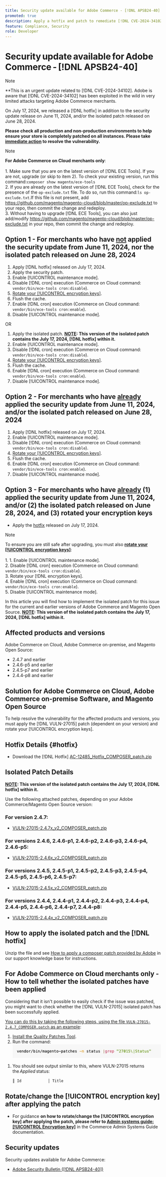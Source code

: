 ```yaml
---
title: Security update available for Adobe Commerce - [!DNL APSB24-40]
promoted: true
description: Apply a hotfix and patch to remediate [!DNL CVE-2024-34102] for Adobe Commerce 2.4.4-p8, 2.4.5-p7, 2.4.6-p5, 2.4.7 and earlier versions.
feature: Compliance, Security
role: Developer
---
```

# Security update available for Adobe Commerce - [!DNL APSB24-40]

>[!NOTE]
>
>**This is an urgent update related to [!DNL CVE-2024-34102]. Adobe is aware that [!DNL CVE-2024-34102] has been exploited in the wild in very limited attacks targeting Adobe Commerce merchants.

On July 17, 2024, we released a [!DNL hotfix] in addition to the security update release on June 11, 2024, and/or the isolated patch released on June 28, 2024.

**Please check all production and non-production environments to help ensure your store is completely patched on all instances.  Please take <u>immediate action</u> to resolve the vulnerability.**

>[!NOTE]
>
>**For Adobe Commerce on Cloud merchants only**:<br><br>1. Make sure that you are on the latest version of [!DNL ECE Tools]. If you are not, upgrade (or skip to item 2). To check your existing version, run this command:`composer show magento/ece-tools`<br>2. If you are already on the latest version of [!DNL ECE Tools], check for the presence of the `op-exclude.txt` file. To do so, run this command:`ls op-exclude.txt`.If this file is not present, add https://github.com/magento/magento-cloud/blob/master/op-exclude.txt to your repo, then commit the change and redeploy.<br>3. Without having to upgrade [!DNL ECE Tools], you can also just add/modify https://github.com/magento/magento-cloud/blob/master/op-exclude.txt in your repo, then commit the change and redeploy.

## Option 1 - For merchants who have <u>not</u> applied the security update from June 11, 2024, nor the isolated patch released on June 28, 2024

1. Apply [!DNL hotfix] released on July 17, 2024.
1. Apply the security patch.
1. Enable [!UICONTROL maintenance mode].
1. Disable [!DNL cron] execution (Commerce on Cloud command: `vendor/bin/ece-tools cron:disable`).
1. [Rotate your [!UICONTROL encryption keys]](https://experienceleague.adobe.com/en/docs/commerce-admin/systems/security/encryption-key).
1. Flush the cache.
1. Enable [!DNL cron] execution (Commerce on Cloud command: `vendor/bin/ece-tools cron:enable`).
1. Disable [!UICONTROL maintenance mode].

OR

1. Apply the isolated patch. **<u>NOTE</u>: This version of the isolated patch contains the July 17, 2024, [!DNL hotfix] within it.**  
1. Enable [!UICONTROL maintenance mode].
1. Disable [!DNL cron] execution (Commerce on Cloud command: `vendor/bin/ece-tools cron:disable`).
1. [Rotate your [!UICONTROL encryption keys]](https://experienceleague.adobe.com/en/docs/commerce-admin/systems/security/encryption-key).
1. Flush the cache.
1. Enable [!DNL cron] execution (Commerce on Cloud command: `vendor/bin/ece-tools cron:enable`).
1. Disable [!UICONTROL maintenance mode].

## Option 2 - For merchants who have <u>already</u> applied the security update from June 11, 2024, and/or the isolated patch released on June 28, 2024

1. Apply [!DNL hotfix] released on July 17, 2024.
1. Enable [!UICONTROL maintenance mode].
1. Disable [!DNL cron] execution (Commerce on Cloud command: `vendor/bin/ece-tools cron:disable`).
1. [Rotate your [!UICONTROL encryption keys]](https://experienceleague.adobe.com/en/docs/commerce-admin/systems/security/encryption-key).
1. Flush the cache.
1. Enable [!DNL cron] execution (Commerce on Cloud command: `vendor/bin/ece-tools cron:enable`).
1. Disable [!UICONTROL maintenance mode].

## Option 3 - For merchants who have <u>already</u> (1) applied the security update from June 11, 2024, and/or (2) the isolated patch released on June 28, 2024, and (3) rotated your encryption keys

* Apply the [hotfix](#hotfix) released on July 17, 2024.


>[!NOTE]
>
>To ensure you are still safe after upgrading, you must also **[rotate your [!UICONTROL encryption keys]](https://experienceleague.adobe.com/en/docs/commerce-admin/systems/security/encryption-key)**:<br><br>1. 1. Enable [!UICONTROL maintenance mode].<br>2. Disable [!DNL cron] execution (Commerce on Cloud command: `vendor/bin/ece-tools cron:disable`).<br>3. Rotate your [!DNL encryption keys].<br>4. Enable [!DNL cron] execution (Commerce on Cloud command: `vendor/bin/ece-tools cron:enable`).<br>5. Disable [!UICONTROL maintenance mode].

In this article you will find how to implement the isolated patch for this issue for the current and earlier versions of Adobe Commerce and Magento Open Source.
**<u>NOTE</u>: This version of the isolated patch contains the July 17, 2024, [!DNL hotfix] within it.**  
 
## Affected products and versions

Adobe Commerce on Cloud, Adobe Commerce on-premise, and Magento Open Source:

* 2.4.7 and earlier
* 2.4.6-p5 and earlier
* 2.4.5-p7 and earlier
* 2.4.4-p8 and earlier

## Solution for Adobe Commerce on Cloud, Adobe Commerce on-premise Software, and Magento Open Source 

To help resolve the vulnerability for the affected products and versions, you must apply the [!DNL VULN-27015] patch (dependent on your version) and rotate your [!UICONTROL encryption keys].


## Hotfix Details {#hotfix}

* Download the [!DNL Hotfix] [AC-12485_Hotfix_COMPOSER_patch.zip](assets/AC-12485_Hotfix_COMPOSER_patch.zip)

## Isolated Patch Details

**<u>NOTE</u>: This version of the isolated patch contains the July 17, 2024, [!DNL hotfix] within it.**  

Use the following attached patches, depending on your Adobe Commerce/Magento Open Source version:

### For version 2.4.7:

* [VULN-27015-2.4.7x_v2_COMPOSER_patch.zip](assets/VULN-27015-2.4.7x_v2_COMPOSER_patch.zip)

### For versions 2.4.6, 2.4.6-p1, 2.4.6-p2, 2.4.6-p3, 2.4.6-p4, 2.4.6-p5:

* [VULN-27015-2.4.6x_v2_COMPOSER_patch.zip](assets/VULN-27015-2.4.6x_v2_COMPOSER_patch.zip)

### For versions 2.4.5, 2.4.5-p1, 2.4.5-p2, 2.4.5-p3, 2.4.5-p4, 2.4.5-p5, 2.4.5-p6, 2.4.5-p7:

* [VULN-27015-2.4.5x_v2_COMPOSER_patch.zip](assets/VULN-27015-2.4.5x_v2_COMPOSER_patch.zip)

### For versions 2.4.4, 2.4.4-p1, 2.4.4-p2, 2.4.4-p3, 2.4.4-p4, 2.4.4-p5, 2.4.4-p6, 2.4.4-p7, 2.4.4-p8:

* [VULN-27015-2.4.4x_v2_COMPOSER_patch.zip](assets/VULN-27015-2.4.4x_v2_COMPOSER_patch.zip)


## How to apply the isolated patch and the [!DNL hotfix]

Unzip the file and see [How to apply a composer patch provided by Adobe](https://experienceleague.adobe.com/docs/commerce-knowledge-base/kb/how-to/how-to-apply-a-composer-patch-provided-by-magento.html) in our support knowledge base for instructions.

## For Adobe Commerce on Cloud merchants only - How to tell whether the isolated patches have been applied

Considering that it isn't possible to easily check if the issue was patched, you might want to check whether the [!DNL VULN-27015] isolated patch has been successfully applied. 

<u>You can do this by taking the following steps, using the file `VULN-27015-2.4.7_COMPOSER.patch` as an example</u>:

1. [Install the Quality Patches Tool](https://experienceleague.adobe.com/docs/commerce-operations/tools/quality-patches-tool/usage.html).
1. Run the command:<br>
 ![cve-2024-34102-tell-if-patch-applied-code](assets/cve-2024-34102-tell-if-patch-applied-code.png)

<!--
    ```bash
    vendor/bin/magento-patches -n status |grep "27015\|Status"
    ```
-->

1. You should see output similar to this, where VULN-27015 returns the *Applied* status:

    ```bash
    ║ Id            │ Title                                                        │ Category        │ Origin                 │ Status      │ Details                                          ║ ║ N/A           │ ../m2-hotfixes/VULN-27015-2.4.7_COMPOSER_patch.patch      │ Other           │ Local                  │ Applied     │ Patch type: Custom                                
    ```

## Rotate/change the [!UICONTROL encryption key] after applying the patch

* For guidance **on how to rotate/change the [!UICONTROL encryption key] after applying the patch, please refer to [Admin systems guide: [!UICONTROL Encryption key]](https://experienceleague.adobe.com/en/docs/commerce-admin/systems/security/encryption-key)** in the Commerce Admin Systems Guide documentation.

## Security updates

Security updates available for Adobe Commerce:

* [Adobe Security Bulletin ([!DNL APSB24-40])](https://helpx.adobe.com/security/products/magento/apsb24-40.html)
